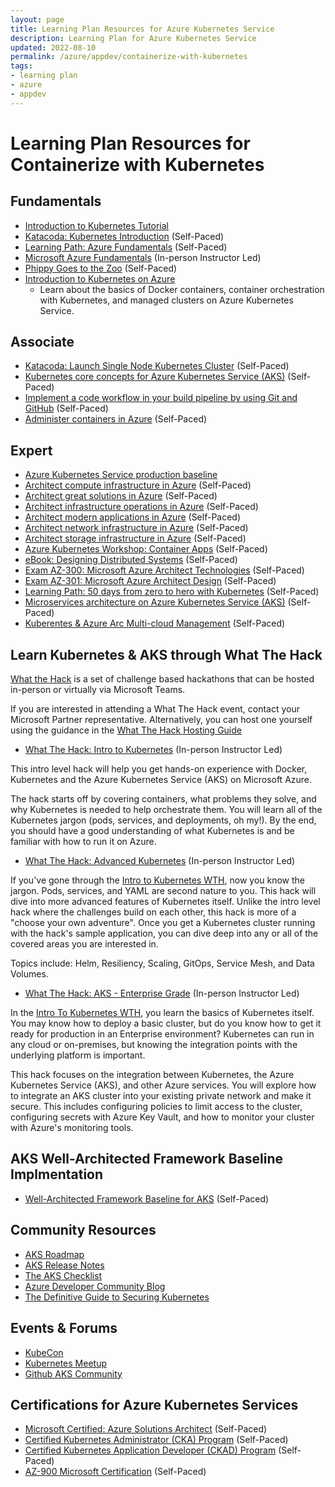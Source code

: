 ```yaml
---
layout: page
title: Learning Plan Resources for Azure Kubernetes Service
description: Learning Plan for Azure Kubernetes Service
updated: 2022-08-10
permalink: /azure/appdev/containerize-with-kubernetes
tags:
- learning plan
- azure
- appdev
---
```


# Learning Plan Resources for Containerize with Kubernetes

## Fundamentals

* [Introduction to Kubernetes Tutorial](https://kubernetes.io/docs/tutorials/kubernetes-basics/)
* [Katacoda: Kubernetes Introduction](https://www.katacoda.com/loodse/courses/kubernetes) (Self-Paced)
* [Learning Path: Azure Fundamentals](https://docs.microsoft.com/en-us/learn/paths/azure-fundamentals/) (Self-Paced)
* [Microsoft Azure Fundamentals](https://www.microsoft.com/learning/course.aspx?cid=AZ-900T01) (In-person Instructor Led) 
* [Phippy Goes to the Zoo](https://azure.microsoft.com/mediahandler/files/resourcefiles/phippy-goes-to-the-zoo/Phippy%20Goes%20To%20The%20Zoo_MSFTonline.pdf) (Self-Paced) 
* [Introduction to Kubernetes on Azure](https://docs.microsoft.com/en-us/learn/paths/intro-to-kubernetes-on-azure/)
  * Learn about the basics of Docker containers, container orchestration with Kubernetes, and managed clusters on Azure Kubernetes Service.

## Associate

* [Katacoda: Launch Single Node Kubernetes Cluster](https://www.katacoda.com/courses/kubernetes/launch-single-node-cluster) (Self-Paced) 
* [Kubernetes core concepts for Azure Kubernetes Service (AKS)](https://docs.microsoft.com/en-us/azure/aks/concepts-clusters-workloads) (Self-Paced) 
* [Implement a code workflow in your build pipeline by using Git and GitHub](https://docs.microsoft.com/en-us/learn/modules/implement-code-workflow/) (Self-Paced) 
* [Administer containers in Azure](https://docs.microsoft.com/en-us/learn/paths/administer-containers-in-azure/) (Self-Paced)


## Expert

* [Azure Kubernetes Service production baseline](https://docs.microsoft.com/en-us/azure/architecture/reference-architectures/containers/aks/secure-baseline-aks)
* [Architect compute infrastructure in Azure](https://docs.microsoft.com/en-us/learn/paths/architect-compute-infrastructure/) (Self-Paced) 
* [Architect great solutions in Azure](https://docs.microsoft.com/en-us/learn/paths/architect-great-solutions-in-azure/) (Self-Paced) 
* [Architect infrastructure operations in Azure](https://docs.microsoft.com/en-us/learn/paths/architect-infrastructure-operations/) (Self-Paced) 
* [Architect modern applications in Azure](https://docs.microsoft.com/en-us/learn/paths/architect-modern-apps/) (Self-Paced)
* [Architect network infrastructure in Azure](https://docs.microsoft.com/en-us/learn/paths/architect-network-infrastructure/) (Self-Paced) 
* [Architect storage infrastructure in Azure](https://docs.microsoft.com/en-us/learn/paths/architect-storage-infrastructure/) (Self-Paced) 
* [Azure Kubernetes Workshop: Container Apps](https://aksworkshop.io/) (Self-Paced)
* [eBook: Designing Distributed Systems](https://azure.microsoft.com/en-us/resources/designing-distributed-systems/) (Self-Paced)
* [Exam AZ-300: Microsoft Azure Architect Technologies](https://docs.microsoft.com/en-us/learn/certifications/exams/az-300?wt.mc_id=learningredirect_certs-web-wwl) (Self-Paced)
* [Exam AZ-301: Microsoft Azure Architect Design](https://docs.microsoft.com/en-us/learn/certifications/exams/az-301?wt.mc_id=learningredirect_certs-web-wwl) (Self-Paced)
* [Learning Path: 50 days from zero to hero with Kubernetes](https://azure.microsoft.com/mediahandler/files/resourcefiles/kubernetes-learning-path/Kubernetes%20Learning%20Path_Version%202.0.pdf) (Self-Paced)
* [Microservices architecture on Azure Kubernetes Service (AKS)](https://docs.microsoft.com/en-us/azure/architecture/reference-architectures/microservices/aks) (Self-Paced)
* [Kuberentes & Azure Arc Multi-cloud Management](https://azurearcjumpstart.io/azure_arc_jumpstart/azure_arc_k8s/) (Self-Paced)

## Learn Kubernetes & AKS through What The Hack

[What the Hack](https://aka.ms/wth) is a set of challenge based hackathons that can be hosted in-person or virtually via Microsoft Teams.

If you are interested in attending a What The Hack event, contact your Microsoft Partner representative.  Alternatively, you can host one yourself using the guidance in the [What The Hack Hosting Guide](https://aka.ms/wthhost)

* [What The Hack: Intro to Kubernetes](https://microsoft.github.io/WhatTheHack/001-IntroToKubernetes/) (In-person Instructor Led)

This intro level hack will help you get hands-on experience with Docker, Kubernetes and the Azure Kubernetes Service (AKS) on Microsoft Azure. 

The hack starts off by covering containers, what problems they solve, and why Kubernetes is needed to help orchestrate them. You will learn all of the Kubernetes jargon (pods, services, and deployments, oh my!). By the end, you should have a good understanding of what Kubernetes is and be familiar with how to run it on Azure.

* [What The Hack: Advanced Kubernetes](https://microsoft.github.io/WhatTheHack/023-AdvancedKubernetes/) (In-person Instructor Led)

If you've gone through the [Intro to Kubernetes WTH](https://microsoft.github.io/WhatTheHack/001-IntroToKubernetes/), now you know the jargon.  Pods, services, and YAML are second nature to you. This hack will dive into more advanced features of Kubernetes itself. Unlike the intro level hack where the challenges build on each other, this hack is more of a "choose your own adventure". Once you get a Kubernetes cluster running with the hack's sample application, you can dive deep into any or all of the covered areas you are interested in.

Topics include: Helm, Resiliency, Scaling, GitOps, Service Mesh, and Data Volumes.

* [What The Hack: AKS - Enterprise Grade](https://microsoft.github.io/WhatTheHack/039-AKSEnterpriseGrade/) (In-person Instructor Led)

In the [Intro To Kubernetes WTH](https://microsoft.github.io/WhatTheHack/001-IntroToKubernetes/), you learn the basics of Kubernetes itself. You may know how to deploy a basic cluster, but do you know how to get it ready for production in an Enterprise environment? Kubernetes can run in any cloud or on-premises, but knowing the integration points with the underlying platform is important.

This hack focuses on the integration between Kubernetes, the Azure Kubernetes Service (AKS), and other Azure services. You will explore how to integrate an AKS cluster into your existing private network and make it secure.  This includes configuring policies to limit access to the cluster, configuring secrets with Azure Key Vault, and how to monitor your cluster with Azure's monitoring tools.

## AKS Well-Architected Framework Baseline Implmentation 

* [Well-Architected Framework Baseline for AKS](https://github.com/mspnp/aks-baseline) (Self-Paced)

## Community Resources

* [AKS Roadmap](https://github.com/Azure/AKS/projects/1)
* [AKS Release Notes](https://aka.ms/aks/releasenotes)
* [The AKS Checklist](https://www.the-aks-checklist.com/)
* [Azure Developer Community Blog](https://techcommunity.microsoft.com/t5/azure-developer-community-blog/bg-p/AzureDevCommunityBlog)
* [The Definitive Guide to Securing Kubernetes](https://info.aquasec.com/securing_kubernetes)

## Events & Forums

* [KubeCon](https://www.cncf.io/kubecon-cloudnativecon-events/)
* [Kubernetes Meetup](https://www.meetup.com/topics/kubernetes/)
* [Github AKS Community](https://github.com/Azure/AKS)

## Certifications for Azure Kubernetes Services

* [Microsoft Certified: Azure Solutions Architect](https://docs.microsoft.com/en-us/learn/certifications/azure-solutions-architect) (Self-Paced)
* [Certified Kubernetes Administrator (CKA) Program](https://www.cncf.io/certification/cka/) (Self-Paced)
* [Certified Kubernetes Application Developer (CKAD) Program](https://www.cncf.io/certification/ckad/) (Self-Paced)
* [AZ-900 Microsoft Certification](https://docs.microsoft.com/en-us/learn/certifications/exams/az-900) (Self-Paced)


